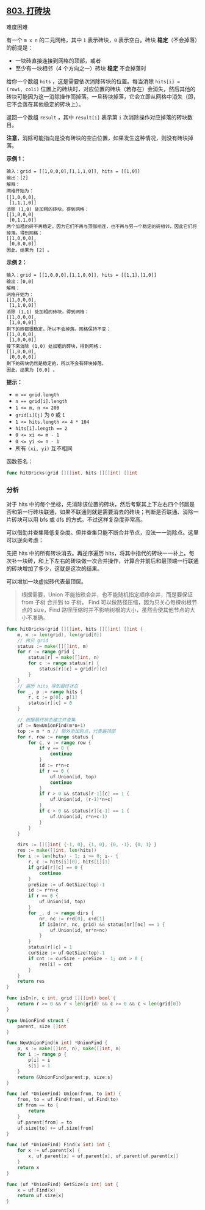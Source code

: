 ## [803. 打砖块](https://leetcode-cn.com/problems/bricks-falling-when-hit/)

难度困难

有一个 `m x n` 的二元网格，其中 `1` 表示砖块，`0` 表示空白。砖块 **稳定**（不会掉落）的前提是：

- 一块砖直接连接到网格的顶部，或者
- 至少有一块相邻（4 个方向之一）砖块 **稳定** 不会掉落时

给你一个数组 `hits` ，这是需要依次消除砖块的位置。每当消除 `hits[i] = (rowi, coli)` 位置上的砖块时，对应位置的砖块（若存在）会消失，然后其他的砖块可能因为这一消除操作而掉落。一旦砖块掉落，它会立即从网格中消失（即，它不会落在其他稳定的砖块上）。

返回一个数组 `result` ，其中 `result[i]` 表示第 `i` 次消除操作对应掉落的砖块数目。

**注意**，消除可能指向是没有砖块的空白位置，如果发生这种情况，则没有砖块掉落。

 

**示例 1：**

```
输入：grid = [[1,0,0,0],[1,1,1,0]], hits = [[1,0]]
输出：[2]
解释：
网格开始为：
[[1,0,0,0]，
 [1,1,1,0]]
消除 (1,0) 处加粗的砖块，得到网格：
[[1,0,0,0]
 [0,1,1,0]]
两个加粗的砖不再稳定，因为它们不再与顶部相连，也不再与另一个稳定的砖相邻，因此它们将掉落。得到网格：
[[1,0,0,0],
 [0,0,0,0]]
因此，结果为 [2] 。
```

**示例 2：**

```
输入：grid = [[1,0,0,0],[1,1,0,0]], hits = [[1,1],[1,0]]
输出：[0,0]
解释：
网格开始为：
[[1,0,0,0],
 [1,1,0,0]]
消除 (1,1) 处加粗的砖块，得到网格：
[[1,0,0,0],
 [1,0,0,0]]
剩下的砖都很稳定，所以不会掉落。网格保持不变：
[[1,0,0,0], 
 [1,0,0,0]]
接下来消除 (1,0) 处加粗的砖块，得到网格：
[[1,0,0,0],
 [0,0,0,0]]
剩下的砖块仍然是稳定的，所以不会有砖块掉落。
因此，结果为 [0,0] 。
```

 

**提示：**

- `m == grid.length`
- `n == grid[i].length`
- `1 <= m, n <= 200`
- `grid[i][j]` 为 `0` 或 `1`
- `1 <= hits.length <= 4 * 104`
- `hits[i].length == 2`
- `0 <= xi <= m - 1`
- `0 <= yi <= n - 1`
- 所有 `(xi, yi)` 互不相同

函数签名：

```go
func hitBricks(grid [][]int, hits [][]int) []int
```
### 分析
对于 hits 中的每个坐标，先消除该位置的砖块，然后考察其上下左右四个邻居是否和第一行砖块联通，如果不联通则就是需要消去的砖块；判断是否联通、消除一片砖块可以用 bfs 或 dfs 的方式。不过这样复杂度非常高。

可以借助并查集降低复杂度。但并查集只能不断合并节点，没法一一消除点。这里可以逆向考虑：

先把 hits 中的所有砖块消去。再逆序遍历 hits，将其中指代的砖块一一补上。每次补一块砖，和上下左右的砖块做一次合并操作，计算合并前后和最顶端一行联通的砖块增加了多少，这就是这次的结果。

可以增加一块虚拟砖代表最顶层。

> 根据需要，Union 不能按秩合并，也不能随机指定顺序合并，而是要保证 from 子树 合并到 to 子树。
> Find 可以做路径压缩，因为只关心每棵树根节点的 size，Find 路径压缩时并不影响树根的大小，虽然会使其他节点的大小不准确。


```go
func hitBricks(grid [][]int, hits [][]int) []int {
    m, n := len(grid), len(grid[0])
    // 拷贝 grid
    status := make([][]int, m)
    for r := range grid {
        status[r] = make([]int, n)
        for c := range status[r] {
            status[r][c] = grid[r][c]
        }
    }
    // 遍历 hits 得到最终状态
    for _, p := range hits {
        r, c := p[0], p[1]
        status[r][c] = 0
    }

    // 根据最终状态建立并查集
    uf := NewUnionFind(m*n+1)
    top := m * n // 额外添加的点，代表最顶部
    for r, row := range status {
        for c, v := range row {
            if v == 0 {
                continue
            }
            id := r*n+c
            if r == 0 {
                uf.Union(id, top)
                continue
            }
            if r > 0 && status[r-1][c] == 1 {
                uf.Union(id, (r-1)*n+c)
            }
            if c > 0 && status[r][c-1] == 1 {
                uf.Union(id, r*n+c-1)
            }
        }
    }

    dirs := [][]int{ {-1, 0}, {1, 0}, {0, -1}, {0, 1} }
    res := make([]int, len(hits))
    for i := len(hits) - 1; i >= 0; i-- {
        r, c := hits[i][0], hits[i][1]
        if grid[r][c] == 0 {
            continue
        }
        preSize := uf.GetSize(top)-1
        id := r*n+c
        if r == 0 {
            uf.Union(id, top)
        }
        for _, d := range dirs {
            nr, nc := r+d[0], c+d[1]
            if isIn(nr, nc, grid) && status[nr][nc] == 1 {
                uf.Union(id, nr*n+nc)
            }
        }
        status[r][c] = 1
        curSize := uf.GetSize(top)-1
        if cnt := curSize - preSize - 1; cnt > 0 {
            res[i] = cnt
        }
    }
    return res
}

func isIn(r, c int, grid [][]int) bool {
    return r >= 0 && r < len(grid) && c >= 0 && c < len(grid[0])
}

type UnionFind struct {
    parent, size []int
}

func NewUnionFind(n int) *UnionFind {
    p, s := make([]int, n), make([]int, n)
    for i := range p {
        p[i] = i
        s[i] = 1
    }
    return &UnionFind{parent:p, size:s}
}

func (uf *UnionFind) Union(from, to int) {
    from, to = uf.Find(from), uf.Find(to)
    if from == to {
        return
    }
    uf.parent[from] = to
    uf.size[to] += uf.size[from]
}

func (uf *UnionFind) Find(x int) int {
    for x != uf.parent[x] {
        x, uf.parent[x] = uf.parent[x], uf.parent[uf.parent[x]]
    }
    return x
}

func (uf *UnionFind) GetSize(x int) int {
    x = uf.Find(x)
    return uf.size[x]
}
```
